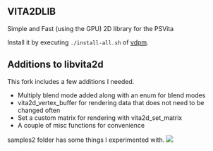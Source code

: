 ## VITA2DLIB

Simple and Fast (using the GPU) 2D library for the PSVita

Install it by executing `./install-all.sh` of [vdpm](https://github.com/vitasdk/vdpm#readme).


## Additions to libvita2d

This fork includes a few additions I needed.

- Multiply blend mode added along with an enum for blend modes
- vita2d_vertex_buffer for rendering data that does not need to be changed often
- Set a custom matrix for rendering with vita2d_set_matrix
- A couple of misc functions for convenience

samples2 folder has some things I experimented with.
![](https://i.imgur.com/Hsw5yZt.png)
